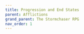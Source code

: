 ```yaml
---
title: Progression and End States
parent: Afflictions
grand_parent: The Stormchaser RPG
nav_order: 1
---
```

